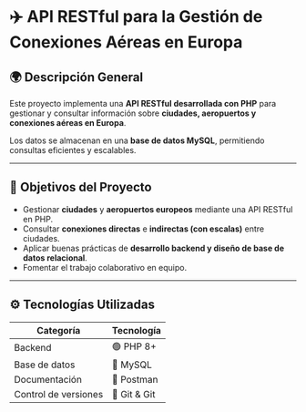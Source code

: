 # ✈️ API RESTful para la Gestión de Conexiones Aéreas en Europa

## 🌍 Descripción General

Este proyecto implementa una **API RESTful desarrollada con PHP** para gestionar y consultar información sobre **ciudades, aeropuertos y conexiones aéreas en Europa**.

Los datos se almacenan en una **base de datos MySQL**, permitiendo consultas eficientes y escalables.

---

## 🧩 Objetivos del Proyecto

- Gestionar **ciudades** y **aeropuertos europeos** mediante una API RESTful en PHP.
- Consultar **conexiones directas** e **indirectas (con escalas)** entre ciudades.
- Aplicar buenas prácticas de **desarrollo backend y diseño de base de datos relacional**.
- Fomentar el trabajo colaborativo en equipo.

---

## ⚙️ Tecnologías Utilizadas

| Categoría | Tecnología |
|------------|-------------|
| Backend | 🟢 PHP 8+ |
| Base de datos | 💾 MySQL |
| Documentación | 🧪 Postman |
| Control de versiones | 🧭 Git & Git
